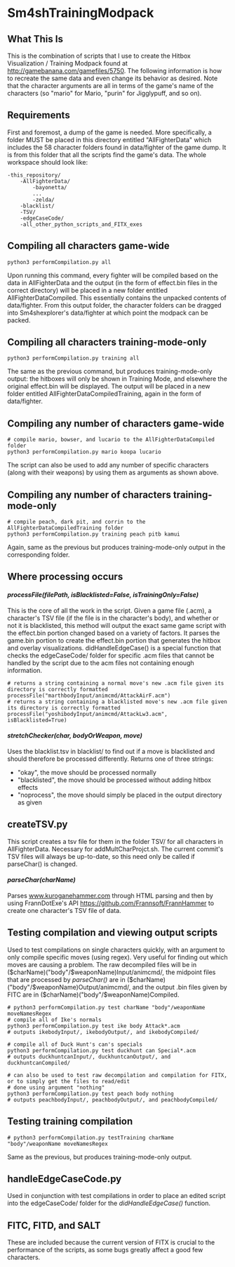 # Sm4shTrainingModpack

## What This Is

This is the combination of scripts that I use to create the Hitbox Visualization / Training Modpack found at http://gamebanana.com/gamefiles/5750. The following information is how to recreate the same data and even change its behavior as desired. Note that the character arguments are all in terms of the game's name of the characters (so "mario" for Mario, "purin" for Jigglypuff, and so on).

## Requirements

First and foremost, a dump of the game is needed. More specifically, a folder MUST be placed in this directory entitled "AllFighterData" which includes the 58 character folders found in data/fighter of the game dump. It is from this folder that all the scripts find the game's data.
The whole workspace should look like:

```
-this_repository/
    -AllFighterData/
        -bayonetta/
        ...
        -zelda/
    -blacklist/
    -TSV/
    -edgeCaseCode/
    -all_other_python_scripts_and_FITX_exes
```
## Compiling all characters game-wide

```
python3 performCompilation.py all
```

Upon running this command, every fighter will be compiled based on the data in AllFighterData and the output (in the form of effect.bin files in the correct directory) will be placed in a new folder entitled AllFighterDataCompiled. This essentially contains the unpacked contents of data/fighter. From this output folder, the character folders can be dragged into Sm4shexplorer's data/fighter at which point the modpack can be packed.

## Compiling all characters training-mode-only

```
python3 performCompilation.py training all
```

The same as the previous command, but produces training-mode-only output: the hitboxes will only be shown in Training Mode, and elsewhere the original effect.bin will be displayed. The output will be placed in a new folder entitled AllFighterDataCompiledTraining, again in the form of data/fighter.

## Compiling any number of characters game-wide

```
# compile mario, bowser, and lucario to the AllFighterDataCompiled folder
python3 performCompilation.py mario koopa lucario
```

The script can also be used to add any number of specific characters (along with their weapons) by using them as arguments as shown above.

## Compiling any number of characters training-mode-only

```
# compile peach, dark pit, and corrin to the AllFighterDataCompiledTraining folder
python3 performCompilation.py training peach pitb kamui
```

Again, same as the previous but produces training-mode-only output in the corresponding folder.

## Where processing occurs
#### *processFile(filePath, isBlacklisted=False, isTrainingOnly=False)*
This is the core of all the work in the script. Given a game file (.acm), a character's TSV file (if the file is in the character's body), and whether or not it is blacklisted, this method will output the exact same game script with the effect.bin portion changed based on a variety of factors. It parses the game.bin portion to create the effect.bin portion that generates the hitbox and overlay visualizations. didHandleEdgeCase() is a special function that checks the edgeCaseCode/ folder for specific .acm files that cannot be handled by the script due to the acm files not containing enough information.

```
# returns a string containing a normal move's new .acm file given its directory is correctly formatted
processFile("marthbodyInput/animcmd/AttackAirF.acm")
# returns a string containing a blacklisted move's new .acm file given its directory is correctly formatted
processFile("yoshibodyInput/animcmd/AttackLw3.acm", isBlacklisted=True)
```

#### *stretchChecker(char, bodyOrWeapon, move)* 
Uses the blacklist.tsv in blacklist/ to find out if a move is blacklisted and should therefore be processed differently. 
Returns one of three strings:
* "okay", the move should be processed normally
* "blacklisted", the move should be processed without adding hitbox effects
* "noprocess", the move should simply be placed in the output directory as given

## createTSV.py
This script creates a tsv file for them in the folder TSV/ for all characters in AllFighterData. Necessary for addMultCharProjct.sh. The current commit's TSV files will always be up-to-date, so this need only be called if parseChar() is changed.

#### *parseChar(charName)*
Parses www.kuroganehammer.com through HTML parsing and then by using FrannDotExe's API https://github.com/Frannsoft/FrannHammer to create one character's TSV file of data. 

## Testing compilation and viewing output scripts
Used to test compilations on single characters quickly, with an argument to only compile specific moves (using regex). Very useful for finding out which moves are causing a problem. The raw decompiled files will be in ($charName)("body"/$weaponName)Input/animcmd/, the midpoint files that are processed by *parseChar()* are in ($charName)("body"/$weaponName)Output/animcmd/, and the output .bin files given by FITC are in ($charName)("body"/$weaponName)Compiled.

```
# python3 performCompilation.py test charName "body"/weaponName moveNamesRegex
# compile all of Ike's normals
python3 performCompilation.py test ike body Attack*.acm
# outputs ikebodyInput/, ikebodyOutput/, and ikebodyCompiled/

# compile all of Duck Hunt's can's specials
python3 performCompilation.py test duckhunt can Special*.acm
# outputs duckhuntcanInput/, duckhuntcanOutput/, and duckhuntcanCompiled/

# can also be used to test raw decompilation and compilation for FITX, or to simply get the files to read/edit
# done using argument "nothing"
python3 performCompilation.py test peach body nothing
# outputs peachbodyInput/, peachbodyOutput/, and peachbodyCompiled/
```

## Testing training compilation
```
# python3 performCompilation.py testTraining charName "body"/weaponName moveNamesRegex
```
Same as the previous, but produces training-mode-only output.

## handleEdgeCaseCode.py
Used in conjunction with test compilations in order to place an edited script into the edgeCaseCode/ folder for the *didHandleEdgeCase()* function.

## FITC, FITD, and SALT
These are included because the current version of FITX is crucial to the performance of the scripts, as some bugs greatly affect a good few characters. 
